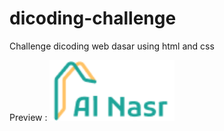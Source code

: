 # dicoding-challenge
Challenge dicoding web dasar using html and css

Preview : 
<img src="/image/Logo.png" alt="logo" width="200px"/>
